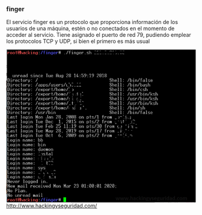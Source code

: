 ### finger

El servicio finger es un protocolo que proporciona información de los usuarios de una máquina, estén o no conectados en el momento de acceder al servicio. Tiene asignado el puerto de red 79, pudiendo emplear los protocolos TCP y UDP, si bien el primero es más usual

<img style="float:left" alt="route logo" src="https://github.com/hackingyseguridad/finger/blob/master/finger.png"> 

http://www.hackingyseguridad.com/

